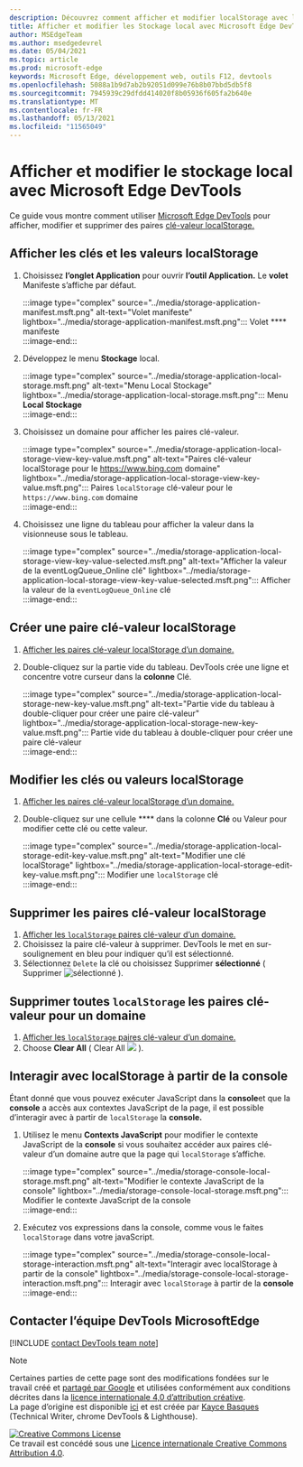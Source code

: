 ```yaml
---
description: Découvrez comment afficher et modifier localStorage avec le volet Stockage local et la console.
title: Afficher et modifier les Stockage local avec Microsoft Edge DevTools
author: MSEdgeTeam
ms.author: msedgedevrel
ms.date: 05/04/2021
ms.topic: article
ms.prod: microsoft-edge
keywords: Microsoft Edge, développement web, outils F12, devtools
ms.openlocfilehash: 5088a1b9d7ab2b92051d099e76b8b07bbd5db5f8
ms.sourcegitcommit: 7945939c29dfdd414020f8b05936f605fa2b640e
ms.translationtype: MT
ms.contentlocale: fr-FR
ms.lasthandoff: 05/13/2021
ms.locfileid: "11565049"
---
```

<!-- Copyright Kayce Basques 

   Licensed under the Apache License, Version 2.0 (the "License");
   you may not use this file except in compliance with the License.
   You may obtain a copy of the License at

       https://www.apache.org/licenses/LICENSE-2.0

   Unless required by applicable law or agreed to in writing, software
   distributed under the License is distributed on an "AS IS" BASIS,
   WITHOUT WARRANTIES OR CONDITIONS OF ANY KIND, either express or implied.
   See the License for the specific language governing permissions and
   limitations under the License.  -->  
# <a name="view-and-edit-local-storage-with-microsoft-edge-devtools"></a>Afficher et modifier le stockage local avec Microsoft Edge DevTools  

Ce guide vous montre comment utiliser [Microsoft Edge DevTools][MicrosoftEdgeDevTools] pour afficher, modifier et supprimer des paires [clé-valeur localStorage.][MDNWindowsLocalStorage]  

## <a name="view-localstorage-keys-and-values"></a>Afficher les clés et les valeurs localStorage  

1.  Choisissez **l’onglet Application** pour ouvrir **l’outil Application.**  Le **volet** Manifeste s’affiche par défaut.  
    
    :::image type="complex" source="../media/storage-application-manifest.msft.png" alt-text="Volet manifeste" lightbox="../media/storage-application-manifest.msft.png":::
       Volet **** manifeste  
    :::image-end:::  
    
1.  Développez le menu **Stockage** local.  
    
    :::image type="complex" source="../media/storage-application-local-storage.msft.png" alt-text="Menu Local Stockage" lightbox="../media/storage-application-local-storage.msft.png":::
       Menu **Local Stockage**  
    :::image-end:::  
    
1.  Choisissez un domaine pour afficher les paires clé-valeur.  
    
    :::image type="complex" source="../media/storage-application-local-storage-view-key-value.msft.png" alt-text="Paires clé-valeur localStorage pour le https://www.bing.com domaine" lightbox="../media/storage-application-local-storage-view-key-value.msft.png":::
       Paires `localStorage` clé-valeur pour le `https://www.bing.com` domaine  
    :::image-end:::  
    
1.  Choisissez une ligne du tableau pour afficher la valeur dans la visionneuse sous le tableau.  
    
    :::image type="complex" source="../media/storage-application-local-storage-view-key-value-selected.msft.png" alt-text="Afficher la valeur de la eventLogQueue_Online clé" lightbox="../media/storage-application-local-storage-view-key-value-selected.msft.png":::
       Afficher la valeur de la `eventLogQueue_Online` clé  
    :::image-end:::  
    
## <a name="create-a-new-localstorage-key-value-pair"></a>Créer une paire clé-valeur localStorage  

1.  [Afficher les paires clé-valeur localStorage d’un domaine.](#view-localstorage-keys-and-values)  
1.  Double-cliquez sur la partie vide du tableau.  DevTools crée une ligne et concentre votre curseur dans la **colonne** Clé.  
    
    :::image type="complex" source="../media/storage-application-local-storage-new-key-value.msft.png" alt-text="Partie vide du tableau à double-cliquer pour créer une paire clé-valeur" lightbox="../media/storage-application-local-storage-new-key-value.msft.png":::
       Partie vide du tableau à double-cliquer pour créer une paire clé-valeur  
    :::image-end:::  
    
## <a name="edit-localstorage-keys-or-values"></a>Modifier les clés ou valeurs localStorage  

1.  [Afficher les paires clé-valeur localStorage d’un domaine.](#view-localstorage-keys-and-values)  
1.  Double-cliquez sur une cellule **** dans la colonne **Clé** ou Valeur pour modifier cette clé ou cette valeur.  
    
    :::image type="complex" source="../media/storage-application-local-storage-edit-key-value.msft.png" alt-text="Modifier une clé localStorage" lightbox="../media/storage-application-local-storage-edit-key-value.msft.png":::
       Modifier une `localStorage` clé  
    :::image-end:::  
    
## <a name="delete-localstorage-key-value-pairs"></a>Supprimer les paires clé-valeur localStorage  

1.  [Afficher les `localStorage` paires clé-valeur d’un domaine.](#view-localstorage-keys-and-values)  
1.  Choisissez la paire clé-valeur à supprimer.  DevTools le met en sur-soulignement en bleu pour indiquer qu’il est sélectionné.  
1.  Sélectionnez `Delete` la clé ou choisissez Supprimer **sélectionné** \( Supprimer ![ sélectionné ](../media/delete-icon.msft.png) \).  
    
## <a name="delete-all-localstorage-key-value-pairs-for-a-domain"></a>Supprimer toutes `localStorage` les paires clé-valeur pour un domaine  

1.  [Afficher les `localStorage` paires clé-valeur d’un domaine.](#view-localstorage-keys-and-values)  
1.  Choose **Clear All** \( Clear All ![ ](../media/clear-icon.msft.png) \).  
    
## <a name="interact-with-localstorage-from-the-console"></a>Interagir avec localStorage à partir de la console  

Étant donné que vous pouvez exécuter JavaScript dans la **console**et que la **console** a accès aux contextes JavaScript de la page, il est possible d’interagir avec à partir de `localStorage` la **console.**  

1.  Utilisez le menu **Contexts JavaScript** pour modifier le contexte JavaScript de la **console** si vous souhaitez accéder aux paires clé-valeur d’un domaine autre que la page qui `localStorage` s’affiche.  
    
    :::image type="complex" source="../media/storage-console-local-storage.msft.png" alt-text="Modifier le contexte JavaScript de la console" lightbox="../media/storage-console-local-storage.msft.png":::
       Modifier le contexte JavaScript de la console  
    :::image-end:::  
    
1.  Exécutez vos expressions dans la console, comme vous le faites `localStorage` dans votre javaScript.  
    
    :::image type="complex" source="../media/storage-console-local-storage-interaction.msft.png" alt-text="Interagir avec localStorage à partir de la console" lightbox="../media/storage-console-local-storage-interaction.msft.png":::
       Interagir avec `localStorage` à partir de la **console**  
    :::image-end:::  
    
## <a name="getting-in-touch-with-the-microsoft-edge-devtools-team"></a>Contacter l’équipe DevTools MicrosoftEdge  

[!INCLUDE [contact DevTools team note](../includes/contact-devtools-team-note.md)]  

<!-- links -->  

[MicrosoftEdgeDevTools]: ../../devtools-guide-chromium/index.md "outils de développement Microsoft Edge (Chromium) | Documents Microsoft"  

[MDNWindowsLocalStorage]: https://developer.mozilla.org/docs/Web/API/Window/localStorage "Window.localStorage | MDN"  

> [!NOTE]
> Certaines parties de cette page sont des modifications fondées sur le travail créé et [partagé par Google][GoogleSitePolicies] et utilisées conformément aux conditions décrites dans la [licence internationale 4,0 d’attribution créative][CCA4IL].  
> La page d’origine est disponible [ici](https://developers.google.com/web/tools/chrome-devtools/storage/localstorage) et est créée par [Kayce Basques][KayceBasques] \(Technical Writer, chrome DevTools \& Lighthouse\).  

[![Creative Commons License][CCby4Image]][CCA4IL]  
Ce travail est concédé sous une [Licence internationale Creative Commons Attribution 4.0][CCA4IL].  

[CCA4IL]: https://creativecommons.org/licenses/by/4.0  
[CCby4Image]: https://i.creativecommons.org/l/by/4.0/88x31.png  
[GoogleSitePolicies]: https://developers.google.com/terms/site-policies  
[KayceBasques]: https://developers.google.com/web/resources/contributors#kayce-basques  
